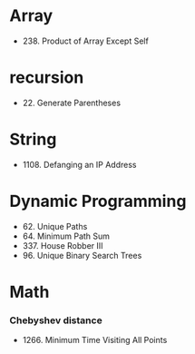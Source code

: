 # Array
* 238\. Product of Array Except Self

# recursion
* 22\. Generate Parentheses

# String
* 1108\. Defanging an IP Address

# Dynamic Programming
* 62\. Unique Paths
* 64\. Minimum Path Sum
* 337\. House Robber III
* 96\. Unique Binary Search Trees

# Math

### Chebyshev distance
* 1266\. Minimum Time Visiting All Points